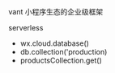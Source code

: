  vant  小程序生态的企业级框架

 serverless 
  - wx.cloud.database()
  - db.collection('production)
  - productsCollection.get()